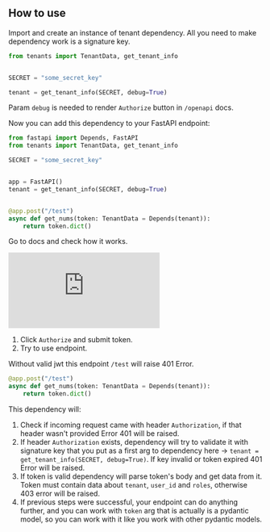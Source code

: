 ## How to use

Import and create an instance of tenant dependency.
All you need to make dependency work is a signature key.

```Python
from tenants import TenantData, get_tenant_info


SECRET = "some_secret_key"

tenant = get_tenant_info(SECRET, debug=True)
```
Param `debug` is needed to render `Authorize` button in `/openapi` docs.

Now you can add this dependency to your FastAPI endpoint:

```Python
from fastapi import Depends, FastAPI
from tenants import TenantData, get_tenant_info

SECRET = "some_secret_key"


app = FastAPI()
tenant = get_tenant_info(SECRET, debug=True)


@app.post("/test")
async def get_nums(token: TenantData = Depends(tenant)):
    return token.dict()
```

Go to docs and check how it works.

![alt text](https://fv9-2.failiem.lv/thumb_show.php?i=hx4e8gzj8&view)

1) Click `Authorize` and submit token.
2) Try to use endpoint.

Without valid jwt this endpoint `/test` will raise 401 Error.


```Python
@app.post("/test")
async def get_nums(token: TenantData = Depends(tenant)):
    return token.dict()
```
This dependency will:
1) Check if incoming request came with header `Authorization`, if that header wasn't provided Error 401 will be raised.
2) If header `Authorization` exists, dependency will try to validate it with signature key that you put as a first arg to dependency here -> `tenant = get_tenant_info(SECRET, debug=True)`. If key invalid or token expired 401 Error will be raised.
3) If token is valid dependency will parse token's body and get data from it. Token must contain data about `tenant`, `user_id` and `roles`, otherwise 403 error will be raised.
4) If previous steps were successful, your endpoint can do anything further, and you can work with `token` arg that is actually is a pydantic model, so you can work with it like you work with other pydantic models.

